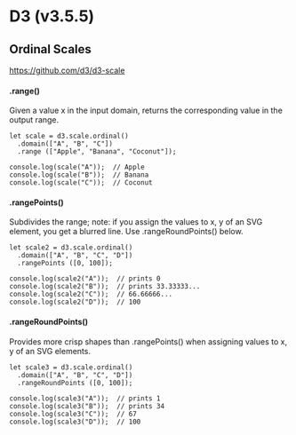 # D3 (v3.5.5)
## Ordinal Scales
https://github.com/d3/d3-scale

#### .range()
Given a value x in the input domain, returns the corresponding value in the output range.
```
let scale = d3.scale.ordinal()
  .domain(["A", "B", "C"])
  .range (["Apple", "Banana", "Coconut"]);

console.log(scale("A"));  // Apple
console.log(scale("B"));  // Banana
console.log(scale("C"));  // Coconut
```

#### .rangePoints()
Subdivides the range; note: if you assign the values to x, y of an SVG element, you get a blurred line.  Use .rangeRoundPoints() below.
```
let scale2 = d3.scale.ordinal()
  .domain(["A", "B", "C", "D"])
  .rangePoints ([0, 100]);

console.log(scale2("A"));  // prints 0
console.log(scale2("B"));  // prints 33.33333...
console.log(scale2("C"));  // 66.66666...
console.log(scale2("D"));  // 100
```

#### .rangeRoundPoints()
Provides more crisp shapes than .rangePoints() when assigning values to x, y of an SVG elements.

```
let scale3 = d3.scale.ordinal()
  .domain(["A", "B", "C", "D"])
  .rangeRoundPoints ([0, 100]);

console.log(scale3("A"));  // prints 1
console.log(scale3("B"));  // prints 34
console.log(scale3("C"));  // 67
console.log(scale3("D"));  // 100
```
